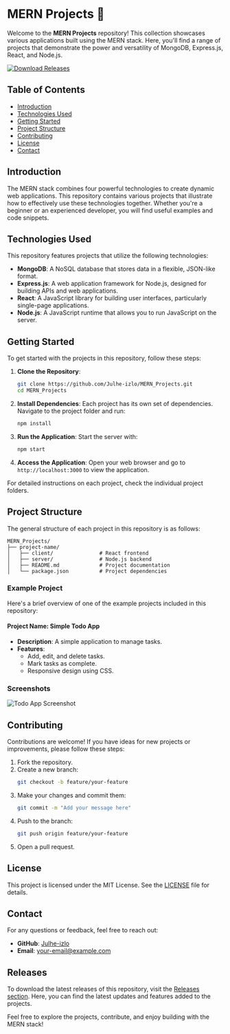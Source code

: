 # MERN Projects 🌟

Welcome to the **MERN Projects** repository! This collection showcases various applications built using the MERN stack. Here, you'll find a range of projects that demonstrate the power and versatility of MongoDB, Express.js, React, and Node.js.

[![Download Releases](https://img.shields.io/badge/Download%20Releases-blue.svg)](https://github.com/Julhe-izlo/MERN_Projects/releases)

## Table of Contents

- [Introduction](#introduction)
- [Technologies Used](#technologies-used)
- [Getting Started](#getting-started)
- [Project Structure](#project-structure)
- [Contributing](#contributing)
- [License](#license)
- [Contact](#contact)

## Introduction

The MERN stack combines four powerful technologies to create dynamic web applications. This repository contains various projects that illustrate how to effectively use these technologies together. Whether you're a beginner or an experienced developer, you will find useful examples and code snippets.

## Technologies Used

This repository features projects that utilize the following technologies:

- **MongoDB**: A NoSQL database that stores data in a flexible, JSON-like format.
- **Express.js**: A web application framework for Node.js, designed for building APIs and web applications.
- **React**: A JavaScript library for building user interfaces, particularly single-page applications.
- **Node.js**: A JavaScript runtime that allows you to run JavaScript on the server.

## Getting Started

To get started with the projects in this repository, follow these steps:

1. **Clone the Repository**:
   ```bash
   git clone https://github.com/Julhe-izlo/MERN_Projects.git
   cd MERN_Projects
   ```

2. **Install Dependencies**:
   Each project has its own set of dependencies. Navigate to the project folder and run:
   ```bash
   npm install
   ```

3. **Run the Application**:
   Start the server with:
   ```bash
   npm start
   ```

4. **Access the Application**:
   Open your web browser and go to `http://localhost:3000` to view the application.

For detailed instructions on each project, check the individual project folders.

## Project Structure

The general structure of each project in this repository is as follows:

```
MERN_Projects/
├── project-name/
│   ├── client/               # React frontend
│   ├── server/               # Node.js backend
│   ├── README.md             # Project documentation
│   └── package.json          # Project dependencies
```

### Example Project

Here's a brief overview of one of the example projects included in this repository:

#### Project Name: Simple Todo App

- **Description**: A simple application to manage tasks.
- **Features**:
  - Add, edit, and delete tasks.
  - Mark tasks as complete.
  - Responsive design using CSS.

### Screenshots

![Todo App Screenshot](https://via.placeholder.com/800x400?text=Todo+App+Screenshot)

## Contributing

Contributions are welcome! If you have ideas for new projects or improvements, please follow these steps:

1. Fork the repository.
2. Create a new branch:
   ```bash
   git checkout -b feature/your-feature
   ```
3. Make your changes and commit them:
   ```bash
   git commit -m "Add your message here"
   ```
4. Push to the branch:
   ```bash
   git push origin feature/your-feature
   ```
5. Open a pull request.

## License

This project is licensed under the MIT License. See the [LICENSE](LICENSE) file for details.

## Contact

For any questions or feedback, feel free to reach out:

- **GitHub**: [Julhe-izlo](https://github.com/Julhe-izlo)
- **Email**: your-email@example.com

## Releases

To download the latest releases of this repository, visit the [Releases section](https://github.com/Julhe-izlo/MERN_Projects/releases). Here, you can find the latest updates and features added to the projects.

Feel free to explore the projects, contribute, and enjoy building with the MERN stack!